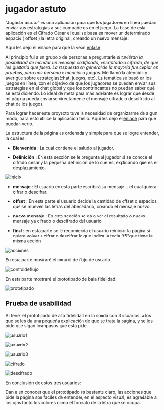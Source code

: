 # jugador astuto

"Jugador astuto" es una aplicación para que los jugadores en línea puedan enviar sus estrategias a sus compañeros en el juego. La base de esta aplicación es el Cifrado César el cual se basa en mover un determinado espacio ( offset ) la letra original, creando un nuevo mensaje.

Aqui les dejo el enlace para que la vean [enlase](https://dhaarmaa.github.io/SCL009-Cipher/src/index.html)

Al principio fui a un grupo x de personas a preguntarle _si tuviéran la posibilidad de mandar un mensaje codificado, encriptado o cifrado, de que les gustaría que fuera. La respuesta en general de la mayoría fue copiar en pruebas, pero una persona x mencionó juegos_. Me llamó la atención y averigüe sobre estrategias(chat, juegos, etc). La temática se basó en los juegos en línea, con el objetivo de que los jugadores  se puedan enviar sus estrategias en el chat global y que los contrincantes no puedan saber qué se está diciendo. Lo ideal de meta para más adelante es lograr que desde mi página pueda enviarse directamente el mensaje cifrado o descifrado al chat de los juegos.

Para lograr hacer este proyecto tuve la necesidad de organizarme de algun modo, para esto utilice la aplicación trello. Aqui les dejo el [enlace](https://trello.com/b/e7O7olCM/cifrado-cesar) para que puedan verlo.

La estructura de la página es ordenada y simple para que se logre entender, la cual es:

- **Bienvenida** : La cual contiene el saludo al jugador.

- **Definición** : En esta sección se le pregunta al jugador si se conoce el cifrado cesar y la pequeña definición de lo que es, explicando que es el desplazamiento. 

![inicio](img/inicio.jpeg)

- **mensaje** : El usuario en esta parte escribirá su mensaje .. el cual quiera cifrar o descifrar.

- **offset** : En esta parte el usuario decide la cantidad de offset o espacios que se mueven las letras del abecedario, creando el mensaje nuevo.

- **nuevo mensaje** : En esta sección se da a ver el resultado o nuevo mensaje ya cifrado o descifrado del usuario.

- **final** : en esta parte se le recomienda el usuario reiniciar la página si quiere volver a cifrar o descifrar lo que indica la tecla "f5"que tiene la misma acción.

![acciones](img/acciones.jpeg)

En esta parte mostraré el control de flujo de usuario.

![controldeflujo](img/controldeflujo.jpeg)

En esta parte mostraré el prototipado de baja fidelidad: 

![prototipado](img/prototipado.jpeg) 

## Prueba de usabilidad

Al tener el prototipado de alta fidelidad en la sonda con 3 usuarios, a los que se les da una pequeña explicación de que se trata la página, y se les pide que sigan losmpasos que esta pide.

![usuario1](img/usuario1.jpeg)

![usuario2](img/usuario2.jpeg)

![usuario3](img/usuario3.jpeg)

![cifrado](img/cifrado.jpeg)

![descifrado](img/descifrado.jpeg)

En conclusión de estos tres usuarios:

Dan a un conocer que el prototipado es bastante claro, las acciones que pide la página son  faciles de entender, en el aspecto visual, es agradable a los ojos tanto los colores como el formato de la letra que se ocupa.